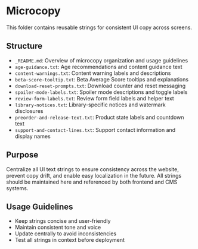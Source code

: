 # Microcopy

This folder contains reusable strings for consistent UI copy across screens.

## Structure

- `_README.md`: Overview of microcopy organization and usage guidelines
- `age-guidance.txt`: Age recommendations and content guidance text
- `content-warnings.txt`: Content warning labels and descriptions
- `beta-score-tooltip.txt`: Beta Average Score tooltips and explanations
- `download-reset-prompts.txt`: Download counter and reset messaging
- `spoiler-mode-labels.txt`: Spoiler mode descriptions and toggle labels
- `review-form-labels.txt`: Review form field labels and helper text
- `library-notices.txt`: Library-specific notices and watermark disclosures
- `preorder-and-release-text.txt`: Product state labels and countdown text
- `support-and-contact-lines.txt`: Support contact information and display names

## Purpose

Centralize all UI text strings to ensure consistency across the website, prevent copy drift, and enable easy localization in the future. All strings should be maintained here and referenced by both frontend and CMS systems.

## Usage Guidelines

- Keep strings concise and user-friendly
- Maintain consistent tone and voice
- Update centrally to avoid inconsistencies
- Test all strings in context before deployment